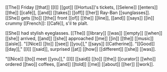 [[The]] Friday [[that]] [[I]] [[got]] [[Hortus]]'s tickets, [[Selene]] [[enters]] [[the]] [[café]], [[and]] [[takes]] [[off]] [[her]] Ray-Ban [[sunglasses]]. [[She]] gets [[to]] [[the]] front [[of]] [[the]] [[line]], [[and]] [[says]] [[in]] crummy [[French]]: [[Café]], s'il te plaît.  
  
[[She]] had stylish eyeglasses. [[The]] [[library]] [[was]] [[empty]] [[when]] [[she]] arrived, [[and]] [[she]] approached [[me]] [[in]] [[the]] [[music]] [[aisle]]. "[[Nice]] [[to]] [[see]] [[you]]," [[says]] [[Catherine]]. "[[Good]] [[day]]," [[I]] [[said]], surprised [[at]] [[how]] [[different]] [[she]] [[was]].  
  
"[[Nice]] [[to]] meet [[you]]," [[I]] [[said]] [[to]] [[the]] [[curator]] [[who]] ordered [[two]] coffees, [[and]] [[told]] [[me]] [[about]] [[her]] [[work]].